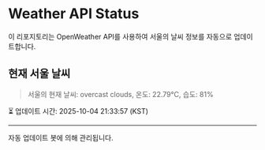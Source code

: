 
# Weather API Status

이 리포지토리는 OpenWeather API를 사용하여 서울의 날씨 정보를 자동으로 업데이트합니다.

## 현재 서울 날씨
> 서울의 현재 날씨: overcast clouds, 온도: 22.79°C, 습도: 81%

⏳ 업데이트 시간: 2025-10-04 21:33:57 (KST)

---
자동 업데이트 봇에 의해 관리됩니다.
